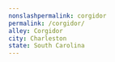 ```yaml
---
﻿nonslashpermalink: corgidor
permalink: /corgidor/
alley: Corgidor
city: Charleston
state: South Carolina
---
```

